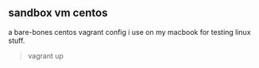 
## sandbox vm centos

a bare-bones centos vagrant config i use on my macbook for testing linux stuff.

> vagrant up
